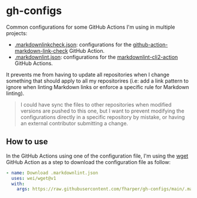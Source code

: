 # gh-configs

Common configurations for some GitHub Actions I'm using in multiple projects:

- [.markdownlinkcheck.json](.markdownlinkcheck.json): configurations for the [github-action-markdown-link-check](https://github.com/gaurav-nelson/github-action-markdown-link-check) GitHub Action.
- [.markdownlint.json](.markdownlint.json): configurations for the [markdownlint-cli2-action](https://github.com/DavidAnson/markdownlint-cli2-action) GitHub Actions.

It prevents me from having to update all repositories when I change something that should apply to all my repositorires (i.e: add a link pattern to ignore when linting Markdown links or enforce a specific rule for Markdown linting).

> I could have sync the files to other repositories when modified versions are pushed to this one, but I want to prevent modifying the configurations directly in a specific repository by mistake, or having an external contributor submitting a change.

## How to use

In the GitHub Actions using one of the configuration file, I'm using the [wget](https://github.com/wei/wget) GitHub Action as a step to download the configuration file as follow:

```yaml
- name: Download .markdownlint.json
  uses: wei/wget@v1
  with:
    args: https://raw.githubusercontent.com/fharper/gh-configs/main/.markdownlint.json
```

